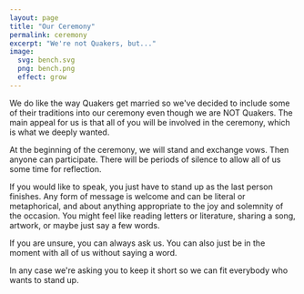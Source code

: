 ```yaml
---
layout: page
title: "Our Ceremony"
permalink: ceremony
excerpt: "We're not Quakers, but..."
image:
  svg: bench.svg
  png: bench.png
  effect: grow
---
```


We do like the way Quakers get married so we've decided to include some of their traditions into our ceremony even though we are NOT Quakers. The main appeal for us is that all of you will be involved in the ceremony, which is what we deeply wanted.

At the beginning of the ceremony, we will stand and exchange vows. Then anyone can participate. There will be periods of silence to allow all of us some time for reflection.

If you would like to speak, you just have to stand up as the last person finishes. Any form of message is welcome and can be literal or metaphorical, and about anything appropriate to the joy and solemnity of the occasion. You might feel like reading letters or literature, sharing a song, artwork, or maybe just say a few words.

If you are unsure, you can always ask us. You can also just be in the moment with all of us without saying a word.

In any case we're asking you to keep it short so we can fit everybody who wants to stand up.
